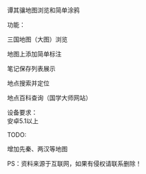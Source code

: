 谭其骧地图浏览和简单涂鸦  


功能：  

  三国地图（大图）浏览  

  地图上添加简单标注  

  笔记保存列表展示  

  地点搜索并定位  

  地点百科查询（国学大师网站）  

设备要求：  
  安卓5.1以上  

TODO:  

  增加先秦、两汉等地图   

PS：资料来源于互联网，如果有侵权请联系删除！  
